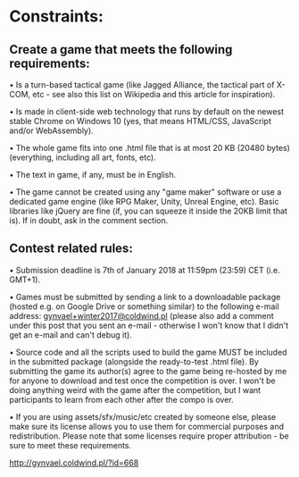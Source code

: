 # Constraints:

## Create a game that meets the following requirements:

• Is a turn-based tactical game (like Jagged Alliance, the
tactical part of  X-COM, etc - see also this list on Wikipedia
and this article for inspiration).

• Is made in client-side web technology that runs by default on the newest
stable Chrome on Windows 10 (yes, that means HTML/CSS, JavaScript and/or
WebAssembly).

• The whole game fits into one .html file that is at most 20
KB (20480 bytes) (everything, including all art, fonts, etc).

• The text in game, if any, must be in English.

• The game cannot be created using any
"game maker" software or use a dedicated game engine (like RPG Maker, Unity,
Unreal Engine, etc). Basic libraries like jQuery are fine (if, you can
squeeze it inside the 20KB limit that is). If in doubt, ask in the comment
section.

## Contest related rules:

• Submission deadline is 7th of January 2018 at 11:59pm
(23:59) CET (i.e. GMT+1).

• Games must be submitted by sending a link to a
downloadable package (hosted e.g. on Google Drive or something similar) to the
following e-mail address: gynvael+winter2017@coldwind.pl (please also add a
comment under this post that you sent an e-mail - otherwise I won't know that I
didn't get an e-mail and can't debug it).

• Source code and all the scripts used
to build the game MUST be included in the submitted package (alongside the
ready-to-test .html file). By submitting the game its author(s) agree to the
game being re-hosted by me for anyone to download and test once the competition
is over. I won't be doing anything weird with the game after the competition,
but I want participants to learn from each other after the compo is over.

• If
you are using assets/sfx/music/etc created by someone else, please make sure its
license allows you to use them for commercial purposes and redistribution.
Please note that some licenses require proper attribution - be sure to meet
these requirements.

http://gynvael.coldwind.pl/?id=668
